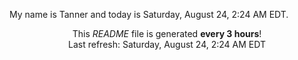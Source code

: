 My name is Tanner and today is Saturday, August 24, 2:24 AM EDT.

<p align="center">This <i>README</i> file is generated <b>every 3 hours</b>!</br>Last refresh: Saturday, August 24, 2:24 AM EDT<br /></p>
